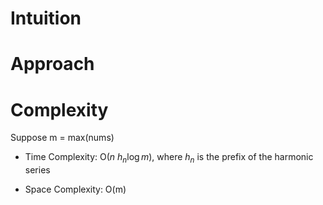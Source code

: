 # Intuition


# Approach


# Complexity
Suppose m = max(nums)
- Time Complexity: O($n\ h_n\log{m}$), where $h_n$ is the prefix of the harmonic series

- Space Complexity: O(m)